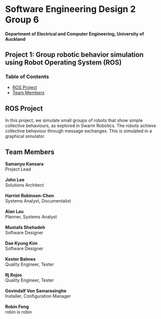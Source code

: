 # Software Engineering Design 2 Group 6
#### Department of Electrical and Computer Engineering, University of Auckland
## Project 1: Group robotic behavior simulation using Robot Operating System (ROS)

### Table of Contents
* [ROS Project](#about)
* [Team Members](#team-members)

## <a name="about"></a>ROS Project
In this project, we simulate small groups of robots that show simple collective behaviours, as explored in Swarm Robotics. The robots achieve collective behaviour through message exchanges. This is simulated in a graphical simulator.

## <a name="team-members"></a>Team Members
<strong>Samanyu Kansara</strong><br/>
Project Lead<br/><br/>
<strong>John Lee</strong><br/>
Solutions Architect<br/><br/>
<strong>Harriet Robinson-Chen</strong><br/>
Systems Analyst, Documentalist<br/><br/>
<strong>Alan Lau</strong><br/>
Planner, Systems Analyst<br/><br/>
<strong>Mustafa Shehadeh</strong><br/>
Software Designer<br/><br/>
<strong>Dae Kyung Kim</strong><br/>
Software Designer<br/><br/>
<strong>Kester Balmes</strong><br/>
Quality Engineer, Tester<br/><br/>
<strong>Rj Rojos</strong><br/>
Quality Engineer, Tester<br/><br/>
<strong>Govindalf Von Samarasinghe</strong><br/>
Installer, Configuration Manager<br/><br/>
<strong>Robin Feng</strong><br/>
robin is robin
